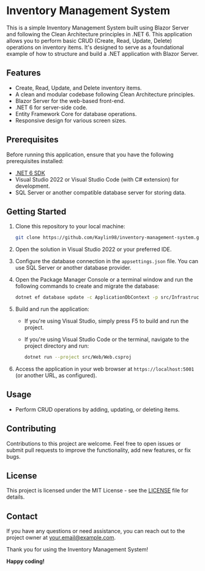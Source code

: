 # Inventory Management System

This is a simple Inventory Management System built using Blazor Server and following the Clean Architecture principles in .NET 6. This application allows you to perform basic CRUD (Create, Read, Update, Delete) operations on inventory items. It's designed to serve as a foundational example of how to structure and build a .NET application with Blazor Server.

## Features

- Create, Read, Update, and Delete inventory items.
- A clean and modular codebase following Clean Architecture principles.
- Blazor Server for the web-based front-end.
- .NET 6 for server-side code.
- Entity Framework Core for database operations.
- Responsive design for various screen sizes.

## Prerequisites

Before running this application, ensure that you have the following prerequisites installed:

- [.NET 6 SDK](https://dotnet.microsoft.com/download/dotnet/6.0)
- Visual Studio 2022 or Visual Studio Code (with C# extension) for development.
- SQL Server or another compatible database server for storing data.

## Getting Started

1. Clone this repository to your local machine:

   ```bash
   git clone https://github.com/Kaylin98/inventory-management-system.git
   ```

2. Open the solution in Visual Studio 2022 or your preferred IDE.

3. Configure the database connection in the `appsettings.json` file. You can use SQL Server or another database provider.

4. Open the Package Manager Console or a terminal window and run the following commands to create and migrate the database:

   ```bash
   dotnet ef database update -c ApplicationDbContext -p src/Infrastructure/Infrastructure.csproj -s src/Web/Web.csproj
   ```

5. Build and run the application:

   - If you're using Visual Studio, simply press F5 to build and run the project.
   - If you're using Visual Studio Code or the terminal, navigate to the project directory and run:

     ```bash
     dotnet run --project src/Web/Web.csproj
     ```

6. Access the application in your web browser at `https://localhost:5001` (or another URL, as configured).

## Usage

- Perform CRUD operations by adding, updating, or deleting items.


## Contributing

Contributions to this project are welcome. Feel free to open issues or submit pull requests to improve the functionality, add new features, or fix bugs.

## License

This project is licensed under the MIT License - see the [LICENSE](LICENSE) file for details.

## Contact

If you have any questions or need assistance, you can reach out to the project owner at [your.email@example.com](mailto:your.email@example.com).

Thank you for using the Inventory Management System!

**Happy coding!**
